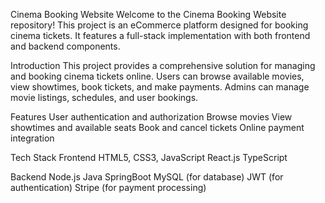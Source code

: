 Cinema Booking Website
Welcome to the Cinema Booking Website repository! This project is an eCommerce platform designed for booking cinema tickets. It features a full-stack implementation with both frontend and backend components.

Introduction
This project provides a comprehensive solution for managing and booking cinema tickets online. Users can browse available movies, view showtimes, book tickets, and make payments. Admins can manage movie listings, schedules, and user bookings.

Features
User authentication and authorization
Browse movies
View showtimes and available seats
Book and cancel tickets
Online payment integration

Tech Stack
Frontend
HTML5, CSS3, JavaScript
React.js
TypeScript

Backend
Node.js
Java
SpringBoot
MySQL (for database)
JWT (for authentication)
Stripe (for payment processing)
